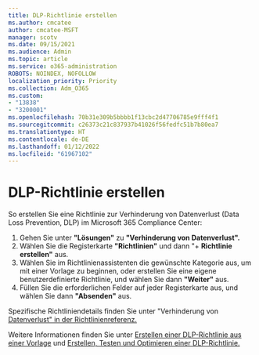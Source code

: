 ```yaml
---
title: DLP-Richtlinie erstellen
ms.author: cmcatee
author: cmcatee-MSFT
manager: scotv
ms.date: 09/15/2021
ms.audience: Admin
ms.topic: article
ms.service: o365-administration
ROBOTS: NOINDEX, NOFOLLOW
localization_priority: Priority
ms.collection: Adm_O365
ms.custom:
- "13838"
- "3200001"
ms.openlocfilehash: 70b31e309b5bbbb1f13cbc2d47706785e9fff4f1
ms.sourcegitcommit: c26373c21c837937b41026f56fedfc51b7b80ea7
ms.translationtype: HT
ms.contentlocale: de-DE
ms.lasthandoff: 01/12/2022
ms.locfileid: "61967102"
---
```

# <a name="create-dlp-policy"></a>DLP-Richtlinie erstellen

So erstellen Sie eine Richtlinie zur Verhinderung von Datenverlust (Data Loss Prevention, DLP) im Microsoft 365 Compliance Center:

1. Gehen Sie unter **"Lösungen"** zu **"Verhinderung von Datenverlust".**
1. Wählen Sie die Registerkarte **"Richtlinien"** und dann "+ **Richtlinie erstellen"** aus.   
1. Wählen Sie im Richtlinienassistenten die gewünschte Kategorie aus, um mit einer Vorlage zu beginnen, oder erstellen Sie eine eigene benutzerdefinierte Richtlinie, und wählen Sie dann **"Weiter"** aus.
1. Füllen Sie die erforderlichen Felder auf jeder Registerkarte aus, und wählen Sie dann **"Absenden"** aus.

Spezifische Richtliniendetails finden Sie unter "Verhinderung von [Datenverlust" in der Richtlinienreferenz.](https://docs.microsoft.com/microsoft-365/compliance/dlp-policy-reference)

Weitere Informationen finden Sie unter [Erstellen einer DLP-Richtlinie aus einer Vorlage](https://docs.microsoft.com/microsoft-365/compliance/create-a-dlp-policy-from-a-template) und [Erstellen, Testen und Optimieren einer DLP-Richtlinie.](https://docs.microsoft.com/microsoft-365/compliance/create-test-tune-dlp-policy)
